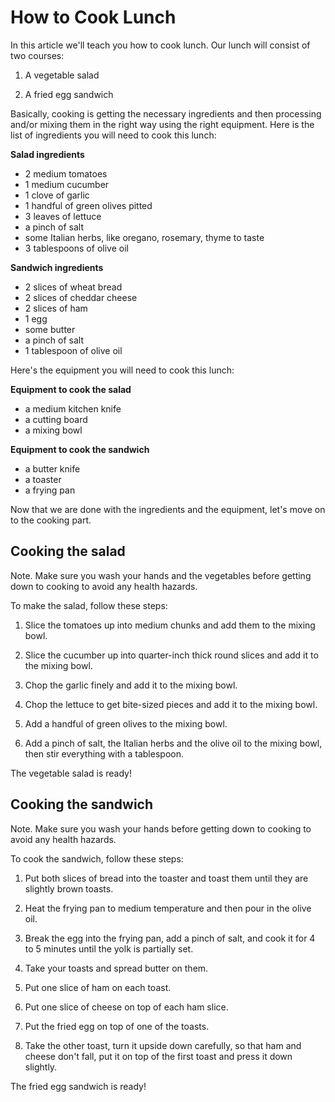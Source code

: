 # How to Cook Lunch

In this article we'll teach you how to cook lunch. Our lunch will consist of two courses:

1. A vegetable salad

2. A fried egg sandwich

Basically, cooking is getting the necessary ingredients and then processing and/or mixing them in the right way using the right equipment. Here is the list of ingredients you will need to cook this lunch:

**Salad ingredients**



*   2 medium tomatoes
*   1 medium cucumber
*   1 clove of garlic
*   1 handful of green olives pitted
*   3 leaves of lettuce
*   a pinch of salt
*   some Italian herbs, like oregano, rosemary, thyme to taste
*   3 tablespoons of olive oil

**Sandwich ingredients**



*   2 slices of wheat bread
*   2 slices of cheddar cheese
*   2 slices of ham
*   1 egg
*   some butter
*   a pinch of salt
*   1 tablespoon of olive oil

Here's the equipment you will need to cook this lunch:

**Equipment to cook the salad**



*   a medium kitchen knife
*   a cutting board
*   a mixing bowl

**Equipment to cook the sandwich**



*   a butter knife
*   a toaster
*   a frying pan

Now that we are done with the ingredients and the equipment, let's move on to the cooking part.


## Cooking the salad

Note. Make sure you wash your hands and the vegetables before getting down to cooking to avoid any health hazards.

To make the salad, follow these steps:

1. Slice the tomatoes up into medium chunks and add them to the mixing bowl.

2. Slice the cucumber up into quarter-inch thick round slices and add it to the mixing bowl.

3. Chop the garlic finely and add it to the mixing bowl. 

4. Chop the lettuce to get bite-sized pieces and add it to the mixing bowl.

5. Add a handful of green olives to the mixing bowl.

6. Add a pinch of salt, the Italian herbs and the olive oil to the mixing bowl, then stir everything with a tablespoon.

The vegetable salad is ready!


## Cooking the sandwich

Note. Make sure you wash your hands before getting down to cooking to avoid any health hazards.

To cook the sandwich, follow these steps:

1. Put both slices of bread into the toaster and toast them until they are slightly brown toasts.

2. Heat the frying pan to medium temperature and then pour in the olive oil.

3. Break the egg into the frying pan, add a pinch of salt, and cook it for 4 to 5 minutes until the yolk is partially set.

4. Take your toasts and spread butter on them.

5. Put one slice of ham on each toast.

6. Put one slice of cheese on top of each ham slice.

7. Put the fried egg on top of one of the toasts.

8. Take the other toast, turn it upside down carefully, so that ham and cheese don't fall, put it on top of the first toast and press it down slightly. 

The fried egg sandwich is ready!
